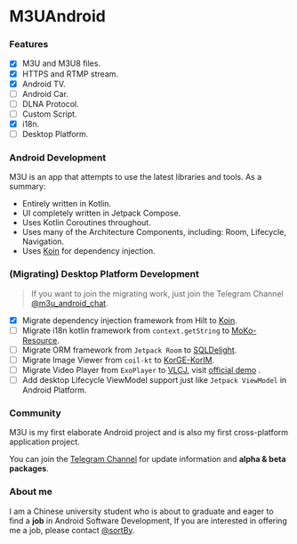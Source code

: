 # M3UAndroid

### Features

- [x] M3U and M3U8 files.
- [x] HTTPS and RTMP stream.
- [x] Android TV.
- [ ] Android Car.
- [ ] DLNA Protocol.
- [ ] Custom Script.
- [x] i18n.
- [ ] Desktop Platform.

### Android Development

M3U is an app that attempts to use the latest libraries and tools. As a summary:

- Entirely written in Kotlin.
- UI completely written in Jetpack Compose.
- Uses Kotlin Coroutines throughout.
- Uses many of the Architecture Components, including: Room, Lifecycle, Navigation.
- Uses [Koin](https://insert-koin.io) for dependency injection.

### (Migrating) Desktop Platform Development

> If you want to join the migrating work, just
> join the Telegram Channel [@m3u_android_chat](https://t.me/m3u_android_chat).

- [x] Migrate dependency injection framework from Hilt to [Koin](https://insert-koin.io).
- [ ] Migrate i18n kotlin framework from `context.getString`
  to [MoKo-Resource](https://github.com/icerockdev/moko-resources).
- [ ] Migrate ORM framework from `Jetpack Room`
  to [SQLDelight](https://cashapp.github.io/sqldelight/).
- [ ] Migrate Image Viewer from `coil-kt`
  to [KorGE-KorIM](https://github.com/korlibs/korge/tree/main/korim).
- [ ] Migrate Video Player from `ExoPlayer` to [VLCJ](https://github.com/caprica/vlcj),
  visit [official demo](https://github.com/JetBrains/compose-multiplatform/blob/master/experimental/components/VideoPlayer/library/src/desktopMain/kotlin/org/jetbrains/compose/videoplayer/DesktopVideoPlayer.kt)
  .
- [ ] Add desktop Lifecycle ViewModel support just like `Jetpack ViewModel` in Android Platform.

### Community

M3U is my first elaborate Android project and is also my first cross-platform application project.

You can join the [Telegram Channel](https://t.me/m3u_android) for update information and **alpha &
beta packages**.

### About me

I am a Chinese university student who is about to graduate and eager to find a **job** in Android
Software Development,
If you are interested in offering me a job, please contact [@sortBy](https://t.me/sortBy).
